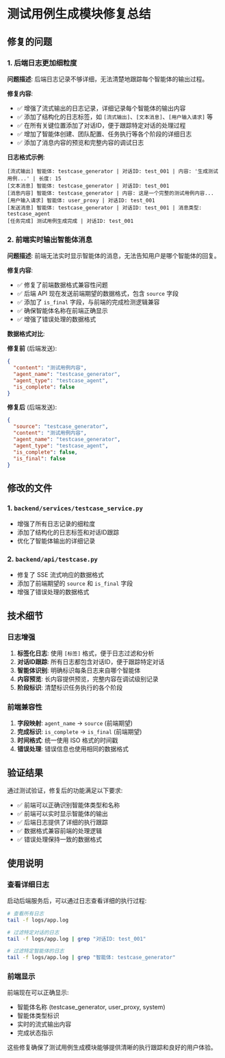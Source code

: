 # 测试用例生成模块修复总结

## 修复的问题

### 1. 后端日志更加细粒度
**问题描述**: 后端日志记录不够详细，无法清楚地跟踪每个智能体的输出过程。

**修复内容**:
- ✅ 增强了流式输出的日志记录，详细记录每个智能体的输出内容
- ✅ 添加了结构化的日志标签，如 `[流式输出]`、`[文本消息]`、`[用户输入请求]` 等
- ✅ 在所有关键位置添加了对话ID，便于跟踪特定对话的处理过程
- ✅ 增加了智能体创建、团队配置、任务执行等各个阶段的详细日志
- ✅ 添加了消息内容的预览和完整内容的调试日志

**日志格式示例**:
```
[流式输出] 智能体: testcase_generator | 对话ID: test_001 | 内容: '生成测试用例...' | 长度: 15
[文本消息] 智能体: testcase_generator | 对话ID: test_001
[消息内容] 智能体: testcase_generator | 内容: 这是一个完整的测试用例内容...
[用户输入请求] 智能体: user_proxy | 对话ID: test_001
[发送消息] 智能体: testcase_generator | 对话ID: test_001 | 消息类型: testcase_agent
[任务完成] 测试用例生成完成 | 对话ID: test_001
```

### 2. 前端实时输出智能体消息
**问题描述**: 前端无法实时显示智能体的消息，无法告知用户是哪个智能体的回复。

**修复内容**:
- ✅ 修复了前端数据格式兼容性问题
- ✅ 后端 API 现在发送前端期望的数据格式，包含 `source` 字段
- ✅ 添加了 `is_final` 字段，与前端的完成检测逻辑兼容
- ✅ 确保智能体名称在前端正确显示
- ✅ 增强了错误处理的数据格式

**数据格式对比**:

**修复前** (后端发送):
```json
{
  "content": "测试用例内容",
  "agent_name": "testcase_generator",
  "agent_type": "testcase_agent",
  "is_complete": false
}
```

**修复后** (后端发送):
```json
{
  "source": "testcase_generator",
  "content": "测试用例内容",
  "agent_name": "testcase_generator",
  "agent_type": "testcase_agent",
  "is_complete": false,
  "is_final": false
}
```

## 修改的文件

### 1. `backend/services/testcase_service.py`
- 增强了所有日志记录的细粒度
- 添加了结构化的日志标签和对话ID跟踪
- 优化了智能体输出的详细记录

### 2. `backend/api/testcase.py`
- 修复了 SSE 流式响应的数据格式
- 添加了前端期望的 `source` 和 `is_final` 字段
- 增强了错误处理的数据格式

## 技术细节

### 日志增强
1. **标签化日志**: 使用 `[标签]` 格式，便于日志过滤和分析
2. **对话ID跟踪**: 所有日志都包含对话ID，便于跟踪特定对话
3. **智能体识别**: 明确标识每条日志来自哪个智能体
4. **内容预览**: 长内容提供预览，完整内容在调试级别记录
5. **阶段标识**: 清楚标识任务执行的各个阶段

### 前端兼容性
1. **字段映射**: `agent_name` → `source` (前端期望)
2. **完成标识**: `is_complete` → `is_final` (前端期望)
3. **时间格式**: 统一使用 ISO 格式的时间戳
4. **错误处理**: 错误信息也使用相同的数据格式

## 验证结果

通过测试验证，修复后的功能满足以下要求:
- ✅ 前端可以正确识别智能体类型和名称
- ✅ 前端可以实时显示智能体的输出
- ✅ 后端日志提供了详细的执行跟踪
- ✅ 数据格式兼容前端的处理逻辑
- ✅ 错误处理保持一致的数据格式

## 使用说明

### 查看详细日志
启动后端服务后，可以通过日志查看详细的执行过程:
```bash
# 查看所有日志
tail -f logs/app.log

# 过滤特定对话的日志
tail -f logs/app.log | grep "对话ID: test_001"

# 过滤特定智能体的日志
tail -f logs/app.log | grep "智能体: testcase_generator"
```

### 前端显示
前端现在可以正确显示:
- 智能体名称 (testcase_generator, user_proxy, system)
- 智能体类型标识
- 实时的流式输出内容
- 完成状态指示

这些修复确保了测试用例生成模块能够提供清晰的执行跟踪和良好的用户体验。
